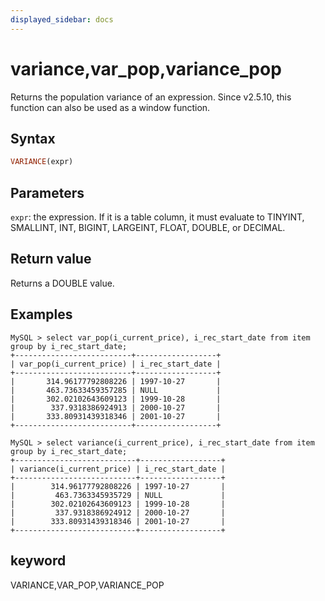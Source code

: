 ```yaml
---
displayed_sidebar: docs
---
```


# variance,var_pop,variance_pop

Returns the population variance of an expression. Since v2.5.10, this function can also be used as a window function.

## Syntax

```Haskell
VARIANCE(expr)
```

## Parameters

`expr`: the expression. If it is a table column, it must evaluate to TINYINT, SMALLINT, INT, BIGINT, LARGEINT, FLOAT, DOUBLE, or DECIMAL.

## Return value

Returns a DOUBLE value.

## Examples

```plaintext
MySQL > select var_pop(i_current_price), i_rec_start_date from item group by i_rec_start_date;
+--------------------------+------------------+
| var_pop(i_current_price) | i_rec_start_date |
+--------------------------+------------------+
|       314.96177792808226 | 1997-10-27       |
|       463.73633459357285 | NULL             |
|       302.02102643609123 | 1999-10-28       |
|        337.9318386924913 | 2000-10-27       |
|       333.80931439318346 | 2001-10-27       |
+--------------------------+------------------+

MySQL > select variance(i_current_price), i_rec_start_date from item group by i_rec_start_date;
+---------------------------+------------------+
| variance(i_current_price) | i_rec_start_date |
+---------------------------+------------------+
|        314.96177792808226 | 1997-10-27       |
|         463.7363345935729 | NULL             |
|        302.02102643609123 | 1999-10-28       |
|         337.9318386924912 | 2000-10-27       |
|        333.80931439318346 | 2001-10-27       |
+---------------------------+------------------+
```

## keyword

VARIANCE,VAR_POP,VARIANCE_POP
